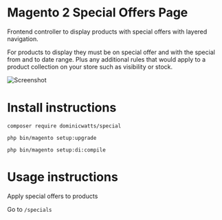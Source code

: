 # Magento 2 Special Offers Page #

Frontend controller to display products with special offers with layered navigation.

For products to display they must be on special offer and with the special from and to date range.  Plus any additional rules that would apply to a product collection on your store such as visibility or stock.

![Screenshot](https://i.snag.gy/3GZ6wr.jpg)

# Install instructions #

`composer require dominicwatts/special`

`php bin/magento setup:upgrade`

`php bin/magento setup:di:compile`

# Usage instructions #

Apply special offers to products

Go to `/specials`


